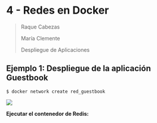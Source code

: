 # 4 - Redes en Docker

> Raque Cabezas
>
> María Clemente
>
> Despliegue de Aplicaciones

## Ejemplo 1: Despliegue de la aplicación Guestbook


`$ docker network create red_guestbook`

![](/home/linux/Escritorio/Maria-Raquel/Docker4/ejemplo1-Maria/img/image-20240209092205101.png)

**Ejecutar el contenedor de Redis:**

